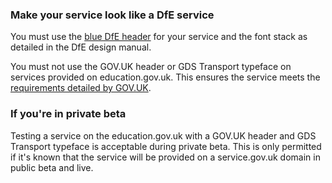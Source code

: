 ### Make your service look like a DfE service

You must use the [blue DfE header](https://design.education.gov.uk/design-system/components/header) for your service and the font stack as detailed in the DfE design manual.

You must not use the GOV.UK header or GDS Transport typeface on services provided on education.gov.uk. This ensures the service meets the [requirements detailed by GOV.UK](https://www.gov.uk/service-manual/design/making-your-service-look-like-govuk#if-your-service-isnt-on-govuk).

### If you're in private beta

Testing a service on the education.gov.uk with a GOV.UK header and GDS Transport typeface is acceptable during private beta. This is only permitted if it's known that the service will be provided on a service.gov.uk domain in public beta and live.